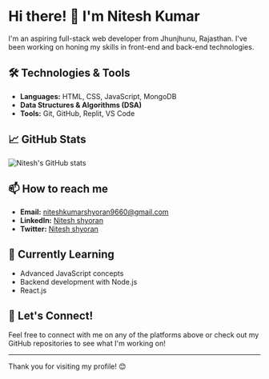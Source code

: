 # Hi there! 👋 I'm Nitesh Kumar

I'm an aspiring full-stack web developer from Jhunjhunu, Rajasthan. I've been working on honing my skills in front-end and back-end technologies.

## 🛠️ Technologies & Tools

- **Languages:** HTML, CSS, JavaScript, MongoDB
- **Data Structures & Algorithms (DSA)**
- **Tools:** Git, GitHub, Replit, VS Code

## 📈 GitHub Stats
![Nitesh's GitHub stats](https://github-readme-stats.vercel.app/api?username=Niteshshyoran&show_icons=true&theme=radical)

## 📫 How to reach me
- **Email:** [niteshkumarshyoran9660@gmail.com](mailto:niteshkumarshyoran9660@gmail.com)
- **LinkedIn:** [Nitesh shyoran](https://www.linkedin.com/in/niteshshyoran/)
- **Twitter:** [Nitesh shyoran](https://twitter.com/YourTwitterHandle)

## 🎯 Currently Learning
- Advanced JavaScript concepts
- Backend development with Node.js
- React.js

## 🤝 Let's Connect!
Feel free to connect with me on any of the platforms above or check out my GitHub repositories to see what I'm working on!

---

Thank you for visiting my profile! 😊

